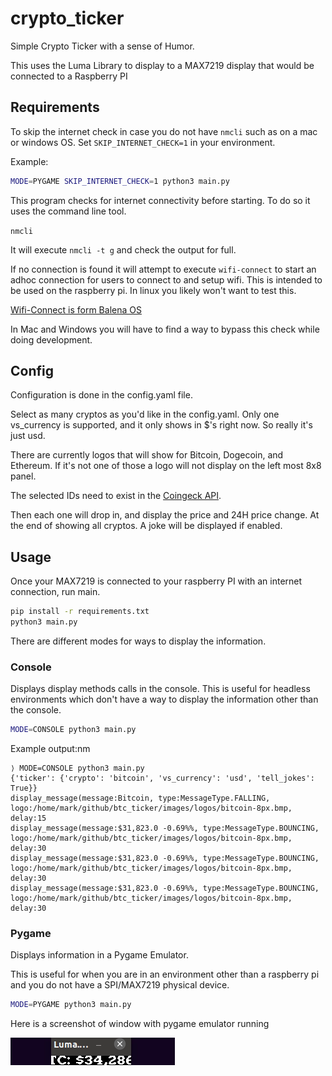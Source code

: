 # crypto_ticker

Simple Crypto Ticker with a sense of Humor.

This uses the Luma Library to display to a MAX7219 display that would be connected to a Raspberry PI

## Requirements

To skip the internet check in case you do not have `nmcli` such as on a mac or windows OS. Set `SKIP_INTERNET_CHECK=1` in your environment. 

Example: 

```bash
MODE=PYGAME SKIP_INTERNET_CHECK=1 python3 main.py
```

This program checks for internet connectivity before starting. To do so it uses the command line tool. 

`nmcli`

It will execute `nmcli -t g` and check the output for full. 

If no connection is found it will attempt to execute `wifi-connect` to start an adhoc connection for users to connect to and setup wifi. This is intended to be used on the raspberry pi. In linux you likely won't want to test this. 

[Wifi-Connect is form Balena OS](https://github.com/balena-os/wifi-connect#installation)

In Mac and Windows you will have to find a way to bypass this check while doing development. 

## Config

Configuration is done in the config.yaml file.

Select as many cryptos as you'd like in the config.yaml. Only one vs_currency is supported, and it only shows in $'s right now. So really it's just usd. 

There are currently logos that will show for Bitcoin, Dogecoin, and Ethereum. If it's not one of those a logo will not display on the left most 8x8 panel. 

The selected IDs need to exist in the [Coingeck API](https://api.coingecko.com/api/v3/coins/list).

Then each one will drop in, and display the price and 24H price change. At the end of showing all cryptos. A joke will be displayed if enabled.

## Usage

Once your MAX7219 is connected to your raspberry PI with an internet connection, run main.

```bash
pip install -r requirements.txt
python3 main.py
```

There are different modes for ways to display the information.

### Console

Displays display methods calls in the console. This is useful for headless environments which don't have a way to display the information other than the console.

```bash
MODE=CONSOLE python3 main.py
```

Example output:nm

```
⟩ MODE=CONSOLE python3 main.py
{'ticker': {'crypto': 'bitcoin', 'vs_currency': 'usd', 'tell_jokes': True}}
display_message(message:Bitcoin, type:MessageType.FALLING, logo:/home/mark/github/btc_ticker/images/logos/bitcoin-8px.bmp, delay:15
display_message(message:$31,823.0 -0.69%%, type:MessageType.BOUNCING, logo:/home/mark/github/btc_ticker/images/logos/bitcoin-8px.bmp, delay:30
display_message(message:$31,823.0 -0.69%%, type:MessageType.BOUNCING, logo:/home/mark/github/btc_ticker/images/logos/bitcoin-8px.bmp, delay:30
display_message(message:$31,823.0 -0.69%%, type:MessageType.BOUNCING, logo:/home/mark/github/btc_ticker/images/logos/bitcoin-8px.bmp, delay:30

```

### Pygame

Displays information in a Pygame Emulator.

This is useful for when you are in an environment other than a raspberry pi and you do not have a SPI/MAX7219 physical device.

```bash
MODE=PYGAME python3 main.py
```
Here is a screenshot of window with pygame emulator running


![Pygame Emulator](./images/readme/pygame_emulator.gif)

